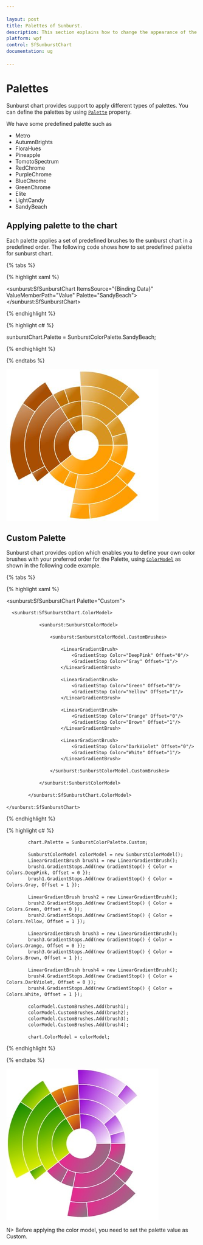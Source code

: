 ```yaml
---

layout: post
title: Palettes of Sunburst.
description: This section explains how to change the appearance of the SunburstChart.
platform: wpf 
control: SfSunburstChart 
documentation: ug

---
```


# Palettes

Sunburst chart provides support to apply different types of palettes. You can define the palettes by using [`Palette`](https://help.syncfusion.com/cr/wpf/Syncfusion.UI.Xaml.SunburstChart.SfSunburstChart.html#Syncfusion_UI_Xaml_SunburstChart_SfSunburstChart_Palette) property.

We have some predefined palette such as

* Metro
* AutumnBrights
* FloraHues
* Pineapple
* TomotoSpectrum
* RedChrome
* PurpleChrome
* BlueChrome
* GreenChrome
* Elite
* LightCandy
* SandyBeach

## Applying palette to the chart

Each palette applies a set of predefined brushes to the sunburst chart in a predefined order. The following code shows how to set predefined palette for sunburst chart.

{% tabs %}

{% highlight xaml %}

<sunburst:SfSunburstChart ItemsSource="{Binding Data}"
                          ValueMemberPath="Value" 
                          Palette="SandyBeach">
</sunburst:SfSunburstChart>

{% endhighlight %}

{% highlight c# %}

sunburstChart.Palette = SunburstColorPalette.SandyBeach;

{% endhighlight %}

{% endtabs %}

![](Palettes_images/Palettes_img1.jpeg)


## Custom Palette

Sunburst chart provides option which enables you to define your own color brushes with your preferred order for the Palette, using [`ColorModel`](https://help.syncfusion.com/cr/wpf/Syncfusion.UI.Xaml.SunburstChart.SfSunburstChart.html#Syncfusion_UI_Xaml_SunburstChart_SfSunburstChart_ColorModel) as shown in the following code example.

{% tabs %}

{% highlight xaml %}

<sunburst:SfSunburstChart Palette="Custom">

      <sunburst:SfSunburstChart.ColorModel>

                <sunburst:SunburstColorModel>
                    
                    <sunburst:SunburstColorModel.CustomBrushes>
                        
                        <LinearGradientBrush>
                            <GradientStop Color="DeepPink" Offset="0"/>
                            <GradientStop Color="Gray" Offset="1"/>
                        </LinearGradientBrush>
                        
                        <LinearGradientBrush>
                            <GradientStop Color="Green" Offset="0"/>
                            <GradientStop Color="Yellow" Offset="1"/>
                        </LinearGradientBrush>

                        <LinearGradientBrush>
                            <GradientStop Color="Orange" Offset="0"/>
                            <GradientStop Color="Brown" Offset="1"/>
                        </LinearGradientBrush>

                        <LinearGradientBrush>
                            <GradientStop Color="DarkViolet" Offset="0"/>
                            <GradientStop Color="White" Offset="1"/>
                        </LinearGradientBrush>

                    </sunburst:SunburstColorModel.CustomBrushes>
                    
                </sunburst:SunburstColorModel>
                
            </sunburst:SfSunburstChart.ColorModel>

    </sunburst:SfSunburstChart>

{% endhighlight %}

{% highlight c# %}

            chart.Palette = SunburstColorPalette.Custom;

            SunburstColorModel colorModel = new SunburstColorModel();
            LinearGradientBrush brush1 = new LinearGradientBrush();
            brush1.GradientStops.Add(new GradientStop() { Color = Colors.DeepPink, Offset = 0 });
            brush1.GradientStops.Add(new GradientStop() { Color = Colors.Gray, Offset = 1 });

            LinearGradientBrush brush2 = new LinearGradientBrush();
            brush2.GradientStops.Add(new GradientStop() { Color = Colors.Green, Offset = 0 });
            brush2.GradientStops.Add(new GradientStop() { Color = Colors.Yellow, Offset = 1 });

            LinearGradientBrush brush3 = new LinearGradientBrush();
            brush3.GradientStops.Add(new GradientStop() { Color = Colors.Orange, Offset = 0 });
            brush3.GradientStops.Add(new GradientStop() { Color = Colors.Brown, Offset = 1 });

            LinearGradientBrush brush4 = new LinearGradientBrush();
            brush4.GradientStops.Add(new GradientStop() { Color = Colors.DarkViolet, Offset = 0 });
            brush4.GradientStops.Add(new GradientStop() { Color = Colors.White, Offset = 1 });

            colorModel.CustomBrushes.Add(brush1);
            colorModel.CustomBrushes.Add(brush2);
            colorModel.CustomBrushes.Add(brush3);
            colorModel.CustomBrushes.Add(brush4);

            chart.ColorModel = colorModel;

{% endhighlight %}

{% endtabs %}

![](Palettes_images/Palettes_img2.jpeg)

N> Before applying the color model, you need to set the palette value as Custom.

